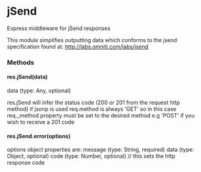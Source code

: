 jSend
=====

Express middleware for jSend responses

This module simplifies outputting data which conforms to the jsend specification found at:
http://labs.omniti.com/labs/jsend

### Methods

#### res.jSend(data) 
  data (type: Any, optional)

  res.jSend will infer the status code (200 or 201 from the request http method)
  if jsonp is used req.method is always 'GET' so in this case req._method property must be set to the desired method e.g 'POST' if you wish to receive a 201 code

#### res.jSend.error(options)
  options object properties are:
  message (type: String, required)
  data (type: Object, optional)
  code (type: Number, optional) // this sets the http response code
